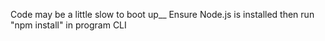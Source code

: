 Code may be a little slow to boot up__
Ensure Node.js is installed then run "npm install" in program CLI
